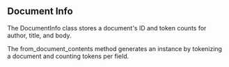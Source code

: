 <!-- module: mir.ir.document_info -->

## Document Info

The DocumentInfo class stores a document's ID and token counts for author, title, and body. 

The from_document_contents method generates an instance by tokenizing a document and counting tokens per field.